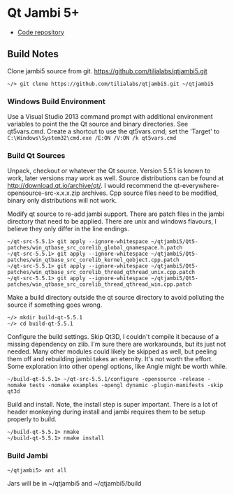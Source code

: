 # Qt Jambi 5+

* [Code repository](https://github.com/tilialabs/qtjambi5)

## Build Notes

Clone jambi5 source from git. https://github.com/tilialabs/qtjambi5.git

`~/> git clone https://github.com/tilialabs/qtjambi5.git ~/qtjambi5`

### Windows Build Environment

Use a Visual Studio 2013 command prompt with additional environment variables
to point the the Qt source and binary directories.  See qt5vars.cmd.  Create a
shortcut to use the qt5vars.cmd; set the 'Target' to 
`C:\Windows\System32\cmd.exe /E:ON /V:ON /k qt5vars.cmd`

### Build Qt Sources

Unpack, checkout or whatever the Qt source.  Version 5.5.1 is known to work,
later versions may work as well.  Source distributions can be found at
http://download.qt.io/archive/qt/.  I would recommend the 
qt-everywhere-opensource-src-x.x.x.zip archives.  Cpp source files need to be
modified, binary only distributions will not work.

Modify qt source to re-add jambi support.  There are patch files in the jambi
directory that need to be applied.  There are unix and windows flavours, I
believe they only differ in the line endings.

```
~/qt-src-5.5.1> git apply --ignore-whitespace ~/qtjambi5/Qt5-patches/win_qtbase_src_corelib_global_qnamespace.h.patch
~/qt-src-5.5.1> git apply --ignore-whitespace ~/qtjambi5/Qt5-patches/win_qtbase_src_corelib_kernel_qobject.cpp.patch
~/qt-src-5.5.1> git apply --ignore-whitespace ~/qtjambi5/Qt5-patches/win_qtbase_src_corelib_thread_qthread_unix.cpp.patch
~/qt-src-5.5.1> git apply --ignore-whitespace ~/qtjambi5/Qt5-patches/win_qtbase_src_corelib_thread_qthread_win.cpp.patch
```

Make a build directory outside the qt source directory to avoid polluting the source
if something goes wrong.

```
~/> mkdir build-qt-5.5.1
~/> cd build-qt-5.5.1
```

Configure the build settings.  Skip Qt3D, I couldn't compile it because of a missing
dependency on zlib.  I'm sure there are workarounds, but its just not needed.
Many other modules could likely be skipped as well, but peeling them
off and rebuilding jambi takes an eternity.  It's not worth the effort.
Some exploration into other opengl options, like Angle might be worth while.

```
~/build-qt-5.5.1> ~/qt-src-5.5.1/configure -opensource -release -nomake tests -nomake examples -opengl dynamic -plugin-manifests -skip qt3d
```
    
Build and install.  Note, the install step is super important.  There is a lot
of header monkeying during install and jambi requires them to be setup properly
to build.

```
~/build-qt-5.5.1> nmake
~/build-qt-5.5.1> nmake install
```

### Build Jambi

```
~/qtjambi5> ant all
```

Jars will be in ~/qtjambi5 and ~/qtjambi5/build
